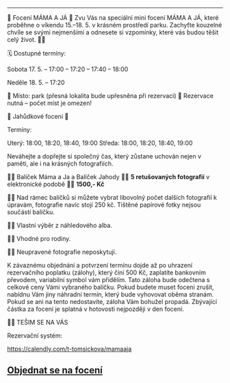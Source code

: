 
---


📸 Focení MÁMA A JÁ 📸
Zvu Vás na speciální mini focení MÁMA A JÁ, které proběhne o víkendu 15.–18. 5. v krásném prostředí parku. Zachyťte kouzelné chvíle se svými nejmenšími a odnesete si vzpomínky, které vás budou těšit celý život. 🌿💛

🗓 Dostupné termíny:

Sobota 17. 5.
– 17:00
– 17:20
– 17:40
– 18:00

Neděle 18. 5.
– 17:20

📍 Místo: park (přesná lokalita bude upřesněna při rezervaci)
📌 Rezervace nutná – počet míst je omezen!

📸 Jahůdkové focení 📸

Termíny: 

Uterý: 18:00, 18:20, 18:40, 19:00
Středa: 18:00, 18:20, 18:40, 19:00

Neváhejte a dopřejte si společný čas, který zůstane uchován nejen v paměti, ale i na krásných fotografiích.

  🌿💛 Balíček Máma a Ja a Balíček Jahody 🌿💛 **5 retušovaných fotografií** v elektronické podobě 🌿💛 **1500,- Kč**
  
  🌿💛 Nad rámec balíčků si můžete vybrat libovolný počet dalších fotografií k úpravám, fotografie navíc stojí 250 kč. Tištěné papírové fotky nejsou součástí balíčku.
  
  🌿💛 Vlastní výběr z náhledového alba.
  
  🌿💛 Vhodné pro rodiny.

  🌿💛 Neupravené fotografie neposkytují.
  

K závaznému objednání a potvrzení termínu dojde až po uhrazení rezervačního poplatku (zálohy), který činí 500 Kč, zaplatíte bankovním převodem, variabilní symbol vám přidělím. Tato záloha bude odečtena s celkové ceny Vámi vybraného balíčku. Pokud budete muset foceni zrušit, nabídnu Vám jiny náhradní termín, který bude vyhovovat oběma stranám. Pokud se ani na tento nedostavíte, záloha Vám bohužel propadá. Zbývající částka za focení je splatná v hotovosti nejpozději v den focení.

🌿💛 TEŠIM SE NA VÁS

Rezervační systém:

https://calendly.com/t-tomsickova/mamaaja

 
## [**Objednat se na focení**](/contact) 
